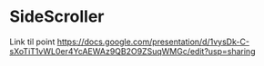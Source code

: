 # SideScroller
Link til point https://docs.google.com/presentation/d/1vysDk-C-sXoTiT1vWL0er4YcAEWAz9QB2O9ZSuqWMGc/edit?usp=sharing
